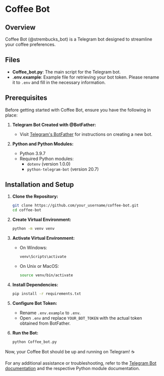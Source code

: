 # Coffee Bot 

## Overview

Coffee Bot (@strembucks_bot) is a Telegram bot designed to streamline your coffee preferences. 

## Files

- **Coffee_bot.py**: The main script for the Telegram bot.
- **.env.example**: Example file for retrieving your bot token. Please rename it to `.env` and fill in the necessary information.

## Prerequisites

Before getting started with Coffee Bot, ensure you have the following in place:

1. **Telegram Bot Created with @BotFather:**
   - Visit [Telegram's BotFather](https://core.telegram.org/bots/features#botfather) for instructions on creating a new bot.

2. **Python and Python Modules:**
   - Python 3.9.7
   - Required Python modules:
     - `dotenv` (version 1.0.0)
     - `python-telegram-bot` (version 20.7)

## Installation and Setup

1. **Clone the Repository:**
   ```bash
   git clone https://github.com/your_username/coffee-bot.git
   cd coffee-bot
   ```

2. **Create Virtual Environment:**
   ```bash
   python -m venv venv
   ```

3. **Activate Virtual Environment:**
   - On Windows:
     ```bash
     venv\Scripts\activate
     ```
   - On Unix or MacOS:
     ```bash
     source venv/bin/activate
     ```

4. **Install Dependencies:**
   ```bash
   pip install -r requirements.txt
   ```

5. **Configure Bot Token:**
   - Rename `.env.example` to `.env`.
   - Open `.env` and replace `YOUR_BOT_TOKEN` with the actual token obtained from BotFather.

6. **Run the Bot:**
   ```bash
   python Coffee_bot.py
   ```

Now, your Coffee Bot should be up and running on Telegram! ☕

For any additional assistance or troubleshooting, refer to the [Telegram Bot documentation](https://core.telegram.org/bots) and the respective Python module documentation.


